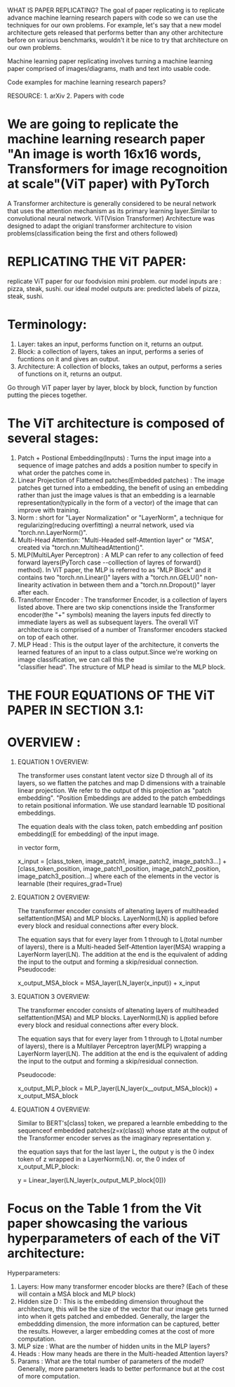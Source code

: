 WHAT IS PAPER REPLICATING?
 The goal of paper replicating is to replicate advance machine learning research papers with code so we can use the techniques for our own problems.
 For example, let's say that a new model architecture gets released that performs better than any other architecture before on various benchmarks, wouldn't it be nice to try that architecture on our own problems.

Machine learning paper replicating involves turning a machine learning paper comprised of images/diagrams, math and text into usable code.

 Code examples for machine learning research papers?

 RESOURCE: 1. arXiv
           2.  Papers with code

# We are going to replicate the machine learning research paper "An image is worth 16x16 words, Transformers for image recognoition at scale"(ViT paper) with PyTorch

A Transformer architecture is generally considered to be neural network that uses the attention mechanism as its primary learning layer.Similar to convolutional neural network.
ViT(Vision Transformer) Architecture was designed to adapt the origianl transformer architecture to vision problems(classification being the first and others followed)



# REPLICATING THE ViT PAPER:
  replicate ViT paper for our foodvision mini problem.
  our model inputs are : pizza, steak, sushi.
  our ideal model outputs are: predicted labels of pizza, steak, sushi.

  # Terminology:
  1. Layer: takes an input, performs function on it, returns an output.
  2. Block: a collection of layers, takes an input, performs a series of fucntions on it and gives an output.
  3. Architecture: A collection of blocks, takes an output, performs a series of functions on it, returns an output.

  Go through ViT paper layer by layer, block by block, function by function putting the pieces together.


# The ViT architecture is composed of several stages:
1. Patch + Postional Embedding(Inputs) : Turns the input image into a sequence of image patches and adds a position number to specify in what order the patches come in.
2. Linear Projection of Flattened patches(Embedded patches) : The image patches get turned into a embedding, the benefit of using an embedding rather than just the image values is that an embedding
   is a learnable representation(typically in the form of a vector) of the image that can improve with training.
3. Norm : short for "Layer Normalization" or "LayerNorm", a technique for regularizing(reducing overfitting) a neurral network,  used via "torch.nn.LayerNorm()".
4. Multi-Head Attention: "Multi-Headed self-Attention layer" or "MSA", created via "torch.nn.MultiheadAttention()".
5. MLP(MultiLAyer Perceptron) : A MLP can refer to any collection of feed forward layers(PyTorch case --colllection of layres of forward() method).
   In ViT paper, the MLP is referred to as "MLP Block" and it contains two "torch.nn.Linear()" layers with a "torch.nn.GELU()" non-linearity activation in between them and a "torch.nn.Dropout()"
   layer after each.
6. Transformer Encoder : The transformer Encoder, is a collection of layers listed above. There are two skip conenctions inside the Transformer encoder(the "+" symbols) meaning the layers inputs
   fed directly to immediate layers as well as subsequent layers. The overall ViT architecture is comprised of a number of Transformer encoders stacked on top of each other.
7. MLP Head : This is the output layer of the architecture, it converts the learned features of an input to a class output.Since we're working on image classification, we can call this the\
   "classifier head". The structure of MLP head is similar to the MLP block.


# THE FOUR EQUATIONS OF THE ViT PAPER IN SECTION 3.1:
# OVERVIEW :
1. EQUATION 1 OVERVIEW:

 
   The transformer uses constant latent vector size D through all of its layers, so we flatten the patches and map D dimensions with a trainable linear projection.
   We refer to the  output of this projection as "patch embedding".
   "Position Embeddings are added to the patch embeddings to retain positional information. We use standard learnable 1D positional embeddings.

   The equation deals with the class token, patch embedding anf position embedding(E for embedding) of the input image.

   in vector form,
   
   x_input = [class_token, image_patch1, image_patch2, image_patch3...] + [class_token_position, image_patch1_position, image_patch2_position, image_patch3_position...]
   where each of the elements in the vector is learnable (their requires_grad=True)
   

2. EQUATION 2 OVERVIEW:

   The transformer encoder consists of altenating layers of multiheaded selfattention(MSA) and MLP blocks. LayerNorm(LN) is applied before every block and residual connections after every block.

   The equation says that for every layer from 1 through to L(total number of layers), there is a Multi-headed Self-Attention layer(MSA) wrapping a LayerNorm layer(LN).
   The addition at the end is the equivalent of adding the input to the output and forming a skip/residual connection.
   Pseudocode:

   x_output_MSA_block = MSA_layer(LN_layer(x_input)) + x_input

3. EQUATION 3 OVERVIEW:

   The transformer encoder consists of altenating layers of multiheaded selfattention(MSA) and MLP blocks. LayerNorm(LN) is applied before every block and residual connections after every block.

   The equation says that for every layer from 1 through to L(total number of layers), there is a Multilayer Perceptron layer(MLP) wrapping a LayerNorm layer(LN).
   The addition at the end is the equivalent of adding the input to the output and forming a skip/residual connection.
   
   Pseudocode:

   x_output_MLP_block = MLP_layer(LN_layer(x__output_MSA_block)) + x_output_MSA_block

4. EQUATION 4 OVERVIEW:

   Similar to BERT's[class] token, we prepared a learnble embedding to the sequenceof embedded patches(z=x(class)) whose state at the output of the Transformer encoder serves as the imaginary representation y.

   the equation says that for the last layer L, the output y is the 0 index token of z wrapped in a LayerNorm(LN).
   or, the 0 index of x_output_MLP_block:

   y = Linear_layer(LN_layer(x_output_MLP_block[0]))


# Focus on the Table 1 from the Vit paper showcasing the various hyperparameters of each of the ViT architecture:

Hyperparameters:
1. Layers: How many transformer encoder blocks are there? (Each of these will contain a MSA block and MLP block)
2. Hidden size D : This is the embedding dimension throughout the architecture, this will be the size of the vector that our image gets turned into when it gets patched and embedded.
   Generally, the larger the embeddding dimension, the more information can be captured, better the results. However, a larger embedding comes at the cost of more computation.
3. MLP size : What are the number of hidden units in the MLP layers?
4. Heads : How many heads are there in the Multi-headed Attention layers?
5. Params : What are the total number of parameters of the model?
   Generally, more parameters leads to better performance but at the cost of more computation.

     

   

















   
     
  